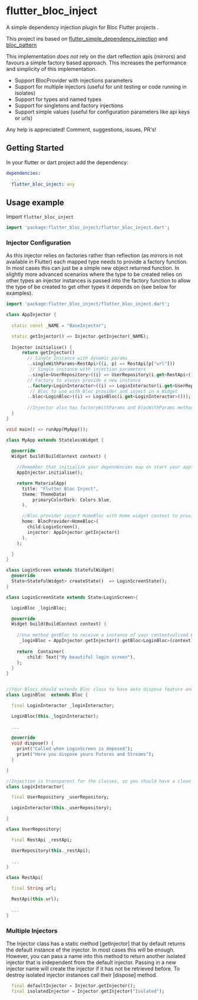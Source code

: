 # flutter_bloc_inject

A simple dependency injection plugin for Bloc Flutter projects .


This project ins based on [flutter_simple_dependency_injection](https://github.com/jonsamwell/flutter_simple_dependency_injection) and [bloc_pattern](https://github.com/jacobaraujo7/bloc-pattern/)

This implementation *does not* rely on the dart reflection apis (mirrors) and favours a simple factory based approach.
This increases the performance and simplicity of this implementation.

* Support BlocProvider with injections parameters
* Support for multiple injectors (useful for unit testing or code running in isolates)
* Support for types and named types
* Support for singletons and factory injections
* Support simple values (useful for configuration parameters like api keys or urls)

Any help is appreciated! Comment, suggestions, issues, PR's!

## Getting Started

In your flutter or dart project add the dependency:

```yml
dependencies:
  ...
  flutter_bloc_inject: any
```

## Usage example

Import `flutter_bloc_inject`

```dart
import 'package:flutter_bloc_inject/flutter_bloc_inject.dart';
```

### Injector Configuration

As this injector relies on factories rather than reflection (as mirrors in not available in Flutter)
each mapped type needs to provide a factory function.  In most cases this can just be a simple 
new object returned function.  In slightly more advanced scenarios where the type to be created relies
on other types an injector instances is passed into the factory function to allow the type of be created
to get other types it depends on (see below for examples).
    
```dart
import 'package:flutter_bloc_inject/flutter_bloc_inject.dart';

class AppInjector {
  
  static const _NAME = "BaseInjector";

  static getInjector() => Injector.getInjector(_NAME);
  
  Injector initialise() {
      return getInjector()
        // Single Instance with dynamic params
        ..singleWithParams<RestApi>((i, p) => RestApi(p["url"])) 
         // Single instance with injection parameters
        ..single<UserRepository>((i) => UserRepository(i.get<RestApi>()))
        // Factory to always provide a new instance
        ..factory<LoginInteractor>((i) => LoginInteractor(i.get<UserRepository>())) 
         // Bloc to use with Bloc provider and inject in a Widget
        ..bloc<LoginBloc>((i) => LoginBloc(i.get<LoginInteractor>()));
        
        //Injector also has factoryWithParams and blocWithParams method 
  }
}

void main() => runApp(MyApp());

class MyApp extends StatelessWidget {
  
  @override
  Widget build(BuildContext context) {

    //Remember that initialize your dependencies map on start your application
    AppInjector.initialise();

    return MaterialApp(
      title: "Flutter Bloc Inject",
      theme: ThemeData(
          primaryColorDark: Colors.blue,
      ),

      //Bloc provider inject HomeBloc with Home widget context to provides auto dispose to Bloc when widget is disposed
      home: BlocProvider<HomeBloc>(
        child:LoginScreen(),
        injector: AppInjector.getInjector()
      ),
    );

  }
}

class LoginScreen extends StatefulWidget{
  @override
  State<StatefulWidget> createState()  => LoginScreenState();
}

class LoginScreenState extends State<LoginScreen>{

  LoginBloc _loginBloc;

  @override
  Widget build(BuildContext context) {
    
    //Use method getBloc to receive a instance of your contextualized Bloc
     _loginBloc = AppInjector.getInjector().getBloc<LoginBloc>(context);
    
    return  Container(
        child: Text("My beautiful login screen"),
    );
  }
}


//Your Blocs should extends Bloc class to have auto dispose feature and use methods bloc and getBloc of Injector
class LoginBloc  extends Bloc {

  final LoginInteractor _loginInteractor;

  LoginBloc(this._loginInteractor);
  
  ...

  @override
  void dispose() {
    print("Called when LoginScreen is deposed");
    print("Here you dispose yours Futures and Streams");
  }

}

//Injection is transparent for the classes, so you should have a clean code \0/
class LoginInteractor{

  final UserRepository _userRepository;

  LoginInteractor(this._userRepository);

}

class UserRepository{

  final RestApi _restApi;

  UserRepository(this._restApi);
  
  ...
}

class RestApi{

  final String url;

  RestApi(this.url);
  
  ...
}

```

### Multiple Injectors

The Injector class has a static method [getInjector] that by default returns the default instance of the injector.  In most cases this will be enough.
However, you can pass a name into this method to return another isolated injector that is independent from the default injector.  Passing in a new 
injector name will create the injector if it has not be retrieved before.  To destroy isolated injector instances call their [dispose] method.

```dart
  final defaultInjector = Injector.getInjector();
  final isolatedInjector = Injector.getInjector("Isolated");
```
